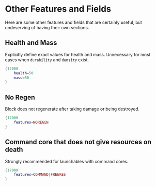 # Other Features and Fields

Here are some other features and fields that are certainly useful, but undeserving of having their own sections.

## Health and Mass
Explicitly define exact values for health and mass.
Unnecessary for most cases when `durability` and `density` exist.
```lua
{17000
    health=50
    mass=50
}
```

## No Regen
Block does not regenerate after taking damage or being destroyed.
```lua
{17000
    features=NOREGEN
}
```

## Command core that does not give resources on death
Strongly recommended for launchables with command cores.
```lua
{17000
    features=COMMAND|FREERES
}
```
